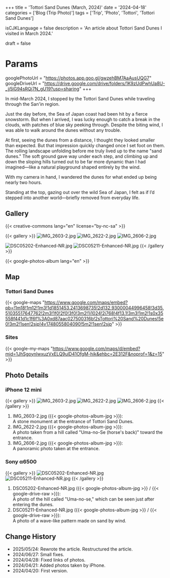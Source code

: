 +++
title = 'Tottori Sand Dunes (March, 2024)'
date = '2024-04-18'
categories = ['Blog (Trip Photo)']
tags = ['Trip', 'Photo', 'Tottori', 'Tottori Sand Dunes']

isCJKLanguage = false
description = 'An article about Tottori Sand Dunes I visited in March 2024.'

draft = false

# Params
googlePhotoUrl = "https://photos.app.goo.gl/gwzehBM7AaAusUQG7"
googleDriveUrl = "https://drive.google.com/drive/folders/1K9zUdPwhUa8U-_jj5lG94sRQj7N_gU19?usp=sharing"
+++


In mid-March 2024, I stopped by the Tottori Sand Dunes while traveling through
the San'in region.

Just the day before, the Sea of Japan coast had been hit by a fierce snowstorm.
But when I arrived, I was lucky enough to catch a break in the clouds, with
patches of blue sky peeking through. Despite the biting wind, I was able to
walk around the dunes without any trouble.

At first, seeing the dunes from a distance, I thought they looked smaller than
expected. But that impression quickly changed once I set foot on them. The
rolling landscape unfolding before me truly lived up to the name "sand dunes."
The soft ground gave way under each step, and climbing up and down the sloping
hills turned out to be far more dynamic than I had imagined—like a natural
playground shaped entirely by the wind.

With my camera in hand, I wandered the dunes for what ended up being nearly two
hours.

Standing at the top, gazing out over the wild Sea of Japan, I felt as if I’d
stepped into another world—briefly removed from everyday life.


## Gallery

{{< creative-commons lang="en" license="by-nc-sa" >}}

{{< gallery >}}
  <img src="IMG_2603-2.jpg" alt="IMG_2603-2.jpg" class="grid-w50" />
  <img src="IMG_2622-2.jpg" alt="IMG_2622-2.jpg" class="grid-w50" />
  <img src="IMG_2606-2.jpg" alt="IMG_2606-2.jpg" class="grid-w100" />

  <img src="DSC05202-Enhanced-NR.jpg" alt="DSC05202-Enhanced-NR.jpg" class="grid-w65" />
  <img src="DSC05211-Enhanced-NR.jpg" alt="DSC05211-Enhanced-NR.jpg" class="grid-w35" />
{{< /gallery >}}

{{< google-photos-album lang="en" >}}


## Map

### Tottori Sand Dunes

{{< google-maps "https://www.google.com/maps/embed?pb=!1m18!1m12!1m3!1d1851453.2413698735!2d132.93000044996458!3d35.51035517647762!2m3!1f0!2f0!3f0!3m2!1i1024!2i768!4f13.1!3m3!1m2!1s0x35558f441d1c1f6f%3A0xd87aac027500316b!2sTottori%20Sand%20Dunes!5e0!3m2!1sen!2sjp!4v1748055804090!5m2!1sen!2sjp" >}}


### Sites

{{< google-my-maps "https://www.google.com/maps/d/embed?mid=1JhSgoynlwxuzVxELQ9ulD41OfgM-hik&ehbc=2E312F&noprof=1&z=15" >}}


## Photo Details

### iPhone 12 mini

{{< gallery >}}
  <img src="IMG_2603-2.jpg" alt="IMG_2603-2.jpg" class="grid-w50" />
  <img src="IMG_2622-2.jpg" alt="IMG_2622-2.jpg" class="grid-w50" />
  <img src="IMG_2606-2.jpg" alt="IMG_2606-2.jpg" class="grid-w100" />
{{< /gallery >}}

1. IMG\_2603-2.jpg ({{< google-photos-album-jpg >}}):  
    A stone monument at the entrance of Tottori Sand Dunes.
1. IMG\_2622-2.jpg ({{< google-photos-album-jpg >}}):  
    A photo taken from a hill called "Uma-no-Se (horse's back)" toward the entrance.
1. IMG\_2606-2.jpg ({{< google-photos-album-jpg >}}):  
    A panoramic photo taken at the entrance.


### Sony α6500

{{< gallery >}}
  <img src="DSC05202-Enhanced-NR.jpg" alt="DSC05202-Enhanced-NR.jpg" class="grid-w65" />
  <img src="DSC05211-Enhanced-NR.jpg" alt="DSC05211-Enhanced-NR.jpg" class="grid-w35" />
{{< /gallery >}}

1. DSC05202-Enhanced-NR.jpg ({{< google-photos-album-jpg >}} / {{< google-drive-raw >}}):  
    A photo of the hill called "Uma-no-se," which can be seen just after entering the dunes.
1. DSC05211-Enhanced-NR.jpg ({{< google-photos-album-jpg >}} / {{< google-drive-raw >}}):  
    A photo of a wave-like pattern made on sand by wind.


## Change History

- 2025/05/24: Rewrote the article. Restructured the article.
- 2024/06/27: Small fixes.
- 2024/04/28: Fixed links of photos.
- 2024/04/21: Added photos taken by iPhone.
- 2024/04/20: First version.


